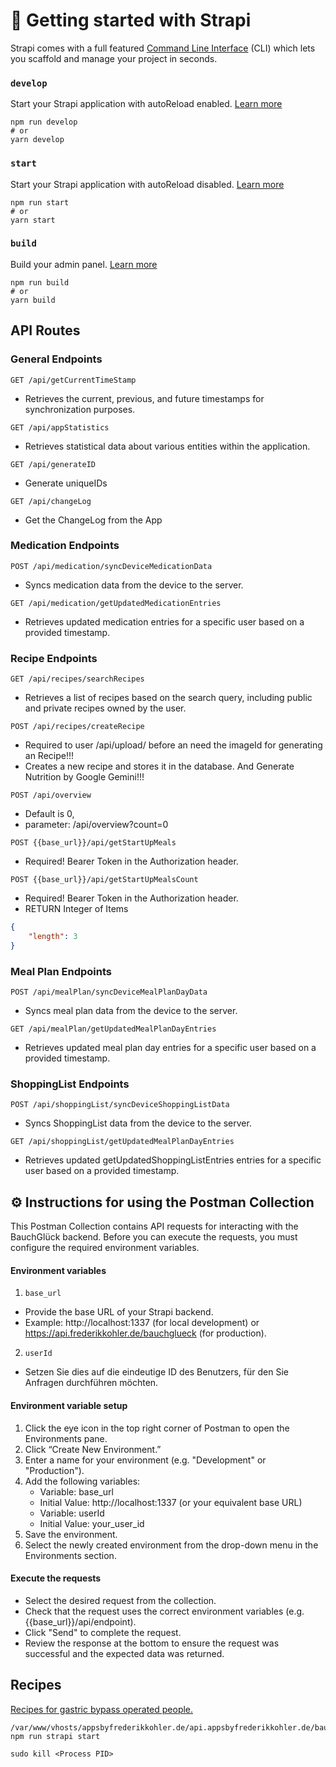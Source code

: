 # 🚀 Getting started with Strapi

Strapi comes with a full featured [Command Line Interface](https://docs.strapi.io/dev-docs/cli) (CLI) which lets you scaffold and manage your project in seconds.

### `develop`

Start your Strapi application with autoReload enabled. [Learn more](https://docs.strapi.io/dev-docs/cli#strapi-develop)

```
npm run develop
# or
yarn develop
```

### `start`

Start your Strapi application with autoReload disabled. [Learn more](https://docs.strapi.io/dev-docs/cli#strapi-start)

```
npm run start
# or
yarn start
```

### `build`

Build your admin panel. [Learn more](https://docs.strapi.io/dev-docs/cli#strapi-build)

```
npm run build
# or
yarn build
```


## API Routes
### General Endpoints
`GET /api/getCurrentTimeStamp`
- Retrieves the current, previous, and future timestamps for synchronization purposes.

`GET /api/appStatistics`
- Retrieves statistical data about various entities within the application.

`GET /api/generateID`
- Generate uniqueIDs

`GET /api/changeLog`
- Get the ChangeLog from the App

### Medication Endpoints
`POST /api/medication/syncDeviceMedicationData`
- Syncs medication data from the device to the server.

`GET /api/medication/getUpdatedMedicationEntries`
- Retrieves updated medication entries for a specific user based on a provided timestamp.

### Recipe Endpoints
`GET /api/recipes/searchRecipes`
- Retrieves a list of recipes based on the search query, including public and private recipes owned by the user.

`POST /api/recipes/createRecipe`
- Required to user /api/upload/ before an need the imageId for generating an Recipe!!!
- Creates a new recipe and stores it in the database. And Generate Nutrition by Google Gemini!!!

`POST /api/overview`
- Default is 0, 
- parameter: /api/overview?count=0

`POST {{base_url}}/api/getStartUpMeals`
- Required!  Bearer Token in the Authorization header.

`POST {{base_url}}/api/getStartUpMealsCount`
- Required!  Bearer Token in the Authorization header.
- RETURN Integer of Items
``` json
{
    "length": 3
}
```

### Meal Plan Endpoints
`POST /api/mealPlan/syncDeviceMealPlanDayData` 
- Syncs meal plan data from the device to the server.


`GET /api/mealPlan/getUpdatedMealPlanDayEntries`
- Retrieves updated meal plan day entries for a specific user based on a provided timestamp.

### ShoppingList Endpoints
`POST /api/shoppingList/syncDeviceShoppingListData`
- Syncs ShoppingList data from the device to the server.


`GET /api/shoppingList/getUpdatedMealPlanDayEntries`
- Retrieves updated getUpdatedShoppingListEntries entries for a specific user based on a provided timestamp.



## ⚙️ Instructions for using the Postman Collection

This Postman Collection contains API requests for interacting with the BauchGlück backend. Before you can execute the requests, you must configure the required environment variables.


#### Environment variables
1. `base_url`
- Provide the base URL of your Strapi backend.
- Example: http://localhost:1337 (for local development) or https://api.frederikkohler.de/bauchglueck (for production).


2. `userId`
- Setzen Sie dies auf die eindeutige ID des Benutzers, für den Sie Anfragen durchführen möchten.

#### Environment variable setup
1. Click the eye icon in the top right corner of Postman to open the Environments pane.
2. Click “Create New Environment.”
3. Enter a name for your environment (e.g. "Development" or "Production").
4. Add the following variables:
    - Variable: base_url
    - Initial Value: http://localhost:1337 (or your equivalent base URL)
    - Variable: userId
    - Initial Value: your_user_id
5. Save the environment.
6. Select the newly created environment from the drop-down menu in the Environments section.

#### Execute the requests
- Select the desired request from the collection.
- Check that the request uses the correct environment variables (e.g. {{base_url}}/api/endpoint).
- Click "Send" to complete the request.
- Review the response at the bottom to ensure the request was successful and the expected data was returned.


## Recipes
[Recipes for gastric bypass operated people.](https://www.lecker-ohne.de/)




```
/var/www/vhosts/appsbyfrederikkohler.de/api.appsbyfrederikkohler.de/bauchglueck# npm run strapi start
```

```
sudo kill <Process PID>
```
